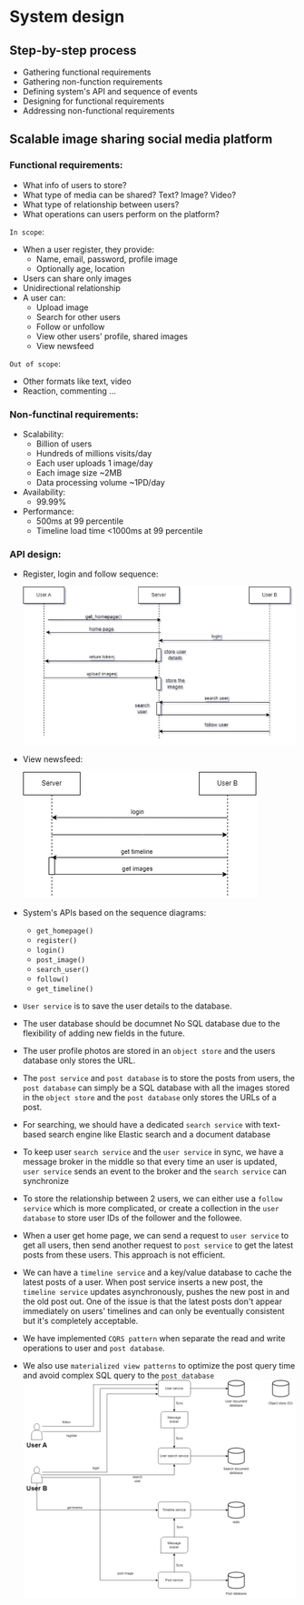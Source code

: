 # System design

## Step-by-step process
- Gathering functional requirements
- Gathering non-function requirements
- Defining system's API and sequence of events
- Designing for functional requirements
- Addressing non-functional requirements

## Scalable image sharing social media platform
### Functional requirements:
- What info of users to store?
- What type of media can be shared? Text? Image? Video?
- What type of relationship between users?
- What operations can users perform on the platform?

`In scope`:
- When a user register, they provide:
  - Name, email, password, profile image
  - Optionally age, location
- Users can share only images
- Unidirectional relationship
- A user can:
  - Upload image
  - Search for other users
  - Follow or unfollow
  - View other users' profile, shared images
  - View newsfeed

`Out of scope`:
- Other formats like text, video
- Reaction, commenting ...

### Non-functinal requirements:
- Scalability:
  - Billion of users
  - Hundreds of millions visits/day
  - Each user uploads 1 image/day
  - Each image size ~2MB
  - Data processing volume ~1PD/day
- Availability:
  - 99.99% 
- Performance:
  - 500ms at 99 percentile
  - Timeline load time <1000ms at 99 percentile

### API design:
- Register, login and follow sequence:

  ![Register, login and follow sequence](image_sharing_login_follow_sequence.png "Register, login and follow sequence")
- View newsfeed:

  ![Register, login and follow sequence](image_news_feed_sequence.png "Register, login and follow sequence")
- System's APIs based on the sequence diagrams:
  - `get_homepage()`
  - `register()`
  - `login()`
  - `post_image()`
  - `search_user()`
  - `follow()`
  - `get_timeline()`

- `User service` is to save the user details to the database. 
- The user database should be documnet No SQL database due to the flexibility of adding new fields in the future.
- The user profile photos are stored in an `object store` and the users database only stores the URL.
- The `post service` and `post database` is to store the posts from users, the `post database` can simply be a SQL database with all the images stored in the `object store` and the `post database` only stores the URLs of a post.
- For searching, we should have a dedicated `search service` with text-based search engine like Elastic search and a document database
- To keep user `search service` and the `user service` in sync, we have a message broker in the middle so that every time an user is updated, `user service` sends an event to the broker and the `search service` can synchronize
- To store the relationship between 2 users, we can either use a `follow service` which is more complicated, or create a collection in the `user database` to store user IDs of the follower and the followee.
- When a user get home page, we can send a request to `user service` to get all users, then send another request to `post service` to get the latest posts from these users. This approach is not efficient.
- We can have a `timeline service` and a key/value database to cache the latest posts of a user. When post service inserts a new post, the `timeline service` updates asynchronously, pushes the new post in and the old post out. One of the issue is that the latest posts don't appear immediately on users' timelines and can only be eventually consistent but it's completely acceptable.
- We have implemented `CQRS pattern` when separate the read and write operations to user and `post database`.
- We also use `materialized view patterns` to optimize the post query time and avoid complex SQL query to the `post database`
  ![Functionality](image_share_functionality.png "Functionality")
